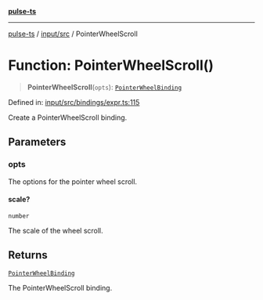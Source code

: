 [**pulse-ts**](../../../README.md)

***

[pulse-ts](../../../README.md) / [input/src](../README.md) / PointerWheelScroll

# Function: PointerWheelScroll()

> **PointerWheelScroll**(`opts`): [`PointerWheelBinding`](../type-aliases/PointerWheelBinding.md)

Defined in: [input/src/bindings/expr.ts:115](https://github.com/jlehett/pulse-ts/blob/95f7e0ab0aafbcd2aad691251c554317b3dfe19c/packages/input/src/bindings/expr.ts#L115)

Create a PointerWheelScroll binding.

## Parameters

### opts

The options for the pointer wheel scroll.

#### scale?

`number`

The scale of the wheel scroll.

## Returns

[`PointerWheelBinding`](../type-aliases/PointerWheelBinding.md)

The PointerWheelScroll binding.
